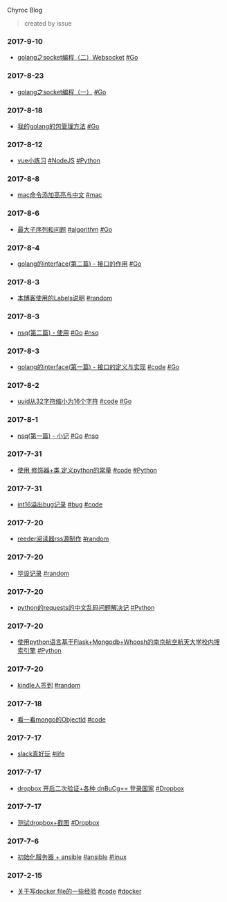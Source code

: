 Chyroc Blog
> created by issue
### 2017-9-10
- [golang之socket编程（二）Websocket](http://blog.chyroc.cn/articles/2017-9-10-256506417.html) [#Go]()
### 2017-8-23
- [golang之socket编程（一）](http://blog.chyroc.cn/articles/2017-8-23-252145177.html) [#Go]()
### 2017-8-18
- [我的golang的包管理方法](http://blog.chyroc.cn/articles/2017-8-18-251232564.html) [#Go]()
### 2017-8-12
- [vue小练习](http://blog.chyroc.cn/articles/2017-8-12-249798581.html) [#NodeJS]() [#Python]()
### 2017-8-8
- [mac命令添加高亮与中文](http://blog.chyroc.cn/articles/2017-8-8-248668897.html) [#mac]()
### 2017-8-6
- [最大子序列和问题](http://blog.chyroc.cn/articles/2017-8-6-248262497.html) [#algorithm]() [#Go]()
### 2017-8-4
- [golang的interface(第二篇) - 接口的作用](http://blog.chyroc.cn/articles/2017-8-4-247966558.html) [#Go]()
### 2017-8-3
- [本博客使用的Labels说明](http://blog.chyroc.cn/articles/2017-8-3-247784357.html) [#random]()
### 2017-8-3
- [nsq(第二篇) - 使用](http://blog.chyroc.cn/articles/2017-8-3-247783371.html) [#Go]() [#nsq]()
### 2017-8-3
- [golang的interface(第一篇) - 接口的定义与实现](http://blog.chyroc.cn/articles/2017-8-3-247632972.html) [#code]() [#Go]()
### 2017-8-2
- [uuid从32字符缩小为16个字符](http://blog.chyroc.cn/articles/2017-8-2-247355155.html) [#code]() [#Go]()
### 2017-8-1
- [nsq(第一篇) - 小记](http://blog.chyroc.cn/articles/2017-8-1-246947226.html) [#Go]() [#nsq]()
### 2017-7-31
- [使用 修饰器+类 定义python的常量](http://blog.chyroc.cn/articles/2017-7-31-246633992.html) [#code]() [#Python]()
### 2017-7-31
- [int16溢出bug记录](http://blog.chyroc.cn/articles/2017-7-31-246628641.html) [#bug]() [#code]()
### 2017-7-20
- [reeder阅读器rss源制作](http://blog.chyroc.cn/articles/2017-7-20-244368008.html) [#random]()
### 2017-7-20
- [毕设记录](http://blog.chyroc.cn/articles/2017-7-20-244367096.html) [#random]()
### 2017-7-20
- [python的requests的中文乱码问题解决记](http://blog.chyroc.cn/articles/2017-7-20-244366428.html) [#Python]()
### 2017-7-20
- [使用python语言基于Flask+Mongodb+Whoosh的南京航空航天大学校内搜索引擎](http://blog.chyroc.cn/articles/2017-7-20-244365902.html) [#Python]()
### 2017-7-20
- [kindle人签到](http://blog.chyroc.cn/articles/2017-7-20-244364282.html) [#random]()
### 2017-7-18
- [看一看mongo的ObjectId](http://blog.chyroc.cn/articles/2017-7-18-243646786.html) [#code]()
### 2017-7-17
- [slack真好玩](http://blog.chyroc.cn/articles/2017-7-17-243388449.html) [#life]()
### 2017-7-17
- [dropbox 开启二次验证+各种 dnBuCg== 登录国家](http://blog.chyroc.cn/articles/2017-7-17-243301082.html) [#Dropbox]()
### 2017-7-17
- [测试dropbox+截图](http://blog.chyroc.cn/articles/2017-7-17-243288038.html) [#Dropbox]()
### 2017-7-6
- [初始化服务器 + ansible](http://blog.chyroc.cn/articles/2017-7-6-240933683.html) [#ansible]() [#linux]()
### 2017-2-15
- [关于写docker file的一些经验](http://blog.chyroc.cn/articles/2017-2-15-207841119.html) [#code]() [#docker]()
